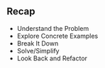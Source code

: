 ## Recap

- Understand the Problem
- Explore Concrete Examples
- Break It Down
- Solve/Simplify
- Look Back and Refactor
